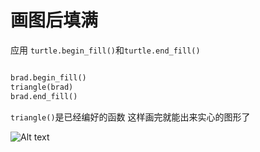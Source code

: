 # 画图后填满

应用 `turtle.begin_fill()`和`turtle.end_fill()`

```python

brad.begin_fill()
triangle(brad)
brad.end_fill()
```

`triangle()`是已经编好的函数
这样画完就能出来实心的图形了
	
![Alt text](https://photos-5.dropbox.com/t/2/AAB3RUZl4ZMzzUj7dI5gkLlsr4Y2yEWFpJ3JvFkJfqp5Sg/12/394370250/png/32x32/3/1455188400/0/2/2016-02-11_17-18-22.png/ELO8tJIDGKCaDCACKAI/ZSZAMejrQYPUP-bW18-2PavtmD1GneuYF3OHhgM7Yak?size_mode=3&size=1600x1200)
